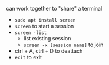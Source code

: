 can work together to "share" a terminal
- `sudo apt install screen`
- `screen` to start a session
- `screen -list`
  - list existing session
  - `screen -x [session name]` to join
- ctrl + A, ctrl + D to deattach
- `exit` to exit
